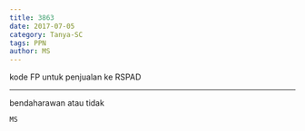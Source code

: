 ```yaml
---
title: 3863
date: 2017-07-05
category: Tanya-SC
tags: PPN
author: MS
---
```


kode FP untuk penjualan ke RSPAD

---

bendaharawan atau tidak

`MS`
